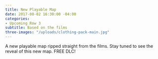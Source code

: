 ```yaml
---
title: New Playable Map
date: 2017-08-02 16:30:00 -04:00
categories:
- Upcoming Row 3
subtitle: Based on the films
three-images: "/uploads/clothing-pack-main.jpg"
---
```


A new playable map ripped straight from the films. Stay tuned to see the reveal of this new map. FREE DLC!
